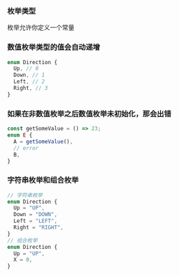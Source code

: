 <!--
 * @Author: 谢树宏
 * @Date: 2022-03-14 11:47:09
 * @LastEditors: 谢树宏
 * @LastEditTime: 2022-03-14 11:58:36
 * @FilePath: /about-study/Typescript/06.枚举类型.md
-->

### 枚举类型

枚举允许你定义一个常量

### 数值枚举类型的值会自动递增

```ts
enum Direction {
  Up, // 0
  Down, // 1
  Left, // 2
  Right, // 3
}
```

### 如果在非数值枚举之后数值枚举未初始化，那会出错

```ts
const getSomeValue = () => 23;
enum E {
  A = getSomeValue(),
  // error
  B,
}
```

### 字符串枚举和组合枚举

```ts
// 字符串枚举
enum Direction {
  Up = "UP",
  Down = "DOWN",
  Left = "LEFT",
  Right = "RIGHT",
}
// 组合枚举
enum Direction {
  Up = "UP",
  X = 0,
}
```
